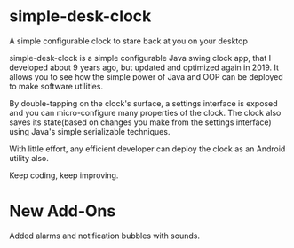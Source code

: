 # simple-desk-clock
A simple configurable clock to stare back at you on your desktop

simple-desk-clock is a simple configurable Java swing clock app, that I developed about 9 years ago, but updated and optimized again in 2019.
It allows you to see how the simple power of Java and OOP can be deployed to make software utilities.

By double-tapping on the clock's surface, a settings interface is exposed and you can micro-configure many properties of the clock.
The clock also saves its state(based on changes you make from the settings interface) using Java's simple serializable techniques.

With little effort, any efficient developer can deploy the clock as an Android utility also.

Keep coding, keep improving.


# New Add-Ons

Added alarms and notification bubbles with sounds.
